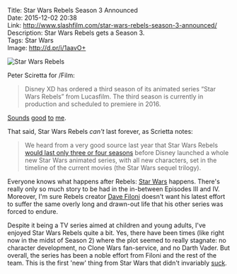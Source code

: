 Title: Star Wars Rebels Season 3 Announced  
Date: 2015-12-02 20:38  
Link: http://www.slashfilm.com/star-wars-rebels-season-3-announced/  
Description: Star Wars Rebels gets a Season 3.  
Tags: Star Wars  
Image: http://d.pr/i/1aavO+  

![Star Wars Rebels][wp]

Peter Sciretta for /Film:

> Disney XD has ordered a third season of its animated series “Star Wars Rebels” from Lucasfilm. The third season is currently in production and scheduled to premiere in 2016.

[Sounds][theoveranalyzed] [good][theoveranalyzed 2] [to][theoveranalyzed 3] [me][theoveranalyzed 4].

That said, Star Wars Rebels *can't* last forever, as Scrietta notes:

> We heard from a very good source last year that Star Wars Rebels [would last only three or four seasons][slashfilm] before Disney launched a whole new Star Wars animated series, with all new characters, set in the timeline of the current movies (the Star Wars sequel trilogy).

Everyone knows what happens after Rebels: [Star Wars][wikipedia] happens. There's really only so much story to be had in the in-between Episodes III and IV. Moreover, I'm sure Rebels creator [Dave Filoni][wikipedia 2] doesn't want his latest effort to suffer the same overly long and drawn-out life that his other series was forced to endure.

Despite it being a TV series aimed at children and young adults, I've enjoyed Star Wars Rebels quite a bit. Yes, there have been times (like right now in the midst of Season 2) where the plot seemed to really stagnate: no character development, no Clone Wars fan-service, and no Darth Vader. But overall, the series has been a noble effort from Filoni and the rest of the team. This is the first 'new' thing from Star Wars that didn't invariably [suck][wikipedia 3].

[slashfilm]: http://www.slashfilm.com/new-star-wars-animated-series/ "/Film on the 'Star Wars Rebels' successor from Disney XD"
[theoveranalyzed]: /2015/1/13/billy-dee-williams-will-play-lando-calrissian-in-star-wars "My post entitled 'Billy Dee Williams Will Play Lando Calrissian in Star Wars Rebels'"
[theoveranalyzed 2]: /2015/3/3/sarah-michelle-gellar-star-wars-rebels-casting-announced "My post entitled 'Sarah Michelle Gellar Joins Star Wars Rebels'"
[theoveranalyzed 3]: /2015/4/18/star-wars-rebels-season-2-trailer "My post entitled 'Star Wars Rebels Season 2 Trailer & Poster: Rex Is Back and Darth Vader Fights the Jedi'"
[theoveranalyzed 4]: /2015/9/17/return-of-the-clones "My post entitled 'Return of the Clones'"
[wikipedia]: https://en.wikipedia.org/wiki/Star_Wars_(film) "Wikipedia: Star Wars (film)"
[wikipedia 2]: https://en.wikipedia.org/wiki/Dave_Filoni "Wikipedia: 'Star Wars: The Clone Wars (2008)' and 'Star Wars Rebels' creator"
[wikipedia 3]: https://en.wikipedia.org/wiki/Star_Wars_Episode_I%3A_The_Phantom_Menace#Reception "Wikipedia: 'Star Wars Episode I: The Phantom Menace'"
[wp]: http://d.pr/i/1aavO+ "Star Wars Rebels"